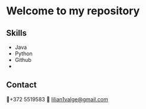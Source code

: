 # Welcome to my repository

## Skills
- Java
- Python
- Github
- 
  
## Contact
📱+372 5519583
📩 lilian1valge@gmail.com

